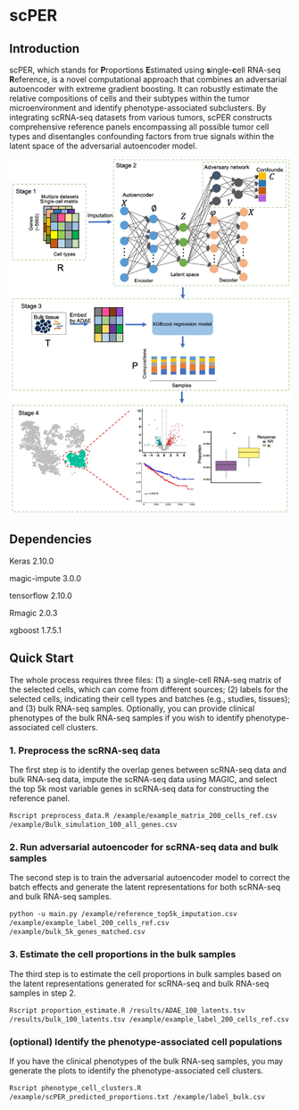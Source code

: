 # scPER
## Introduction
scPER, which stands for **P**roportions **E**stimated using **s**ingle-**c**ell RNA-seq **R**eference, is a novel computational approach that combines an adversarial autoencoder with extreme gradient boosting. It can robustly estimate the relative compositions of cells and their subtypes within the tumor microenvironment and identify phenotype-associated subclusters. By integrating scRNA-seq datasets from various tumors, scPER constructs comprehensive reference panels encompassing all possible tumor cell types and disentangles confounding factors from true signals within the latent space of the adversarial autoencoder model.

<img src="./overview.png" height=10% width="600">

## Dependencies
Keras 2.10.0

magic-impute 3.0.0

tensorflow 2.10.0

Rmagic 2.0.3

xgboost 1.7.5.1

## Quick Start
The whole process requires three files: (1) a single-cell RNA-seq matrix of the selected cells, which can come from different sources; (2) labels for the selected cells, indicating their cell types and batches (e.g., studies, tissues); and (3) bulk RNA-seq samples. Optionally, you can provide clinical phenotypes of the bulk RNA-seq samples if you wish to identify phenotype-associated cell clusters.

### 1. Preprocess the scRNA-seq data
The first step is to identify the overlap genes between scRNA-seq data and bulk RNA-seq data, impute the scRNA-seq data using MAGIC, and select the top 5k most variable genes in scRNA-seq data for constructing the reference panel. 

```
Rscript preprocess_data.R /example/example_matrix_200_cells_ref.csv /example/Bulk_simulation_100_all_genes.csv
```

### 2. Run adversarial autoencoder for scRNA-seq data and bulk samples

The second step is to train the adversarial autoencoder model to correct the batch effects and generate the latent representations for both scRNA-seq and bulk RNA-seq samples. 

```
python -u main.py /example/reference_top5k_imputation.csv  /example/example_label_200_cells_ref.csv  /example/bulk_5k_genes_matched.csv
```
### 3. Estimate the cell proportions in the bulk samples
The third step is to estimate the cell proportions in bulk samples based on the latent representations generated for scRNA-seq and bulk RNA-seq samples in step 2.

```
Rscript proportion_estimate.R /results/ADAE_100_latents.tsv /results/bulk_100_latents.tsv /example/example_label_200_cells_ref.csv
```
### (optional) Identify the phenotype-associated cell populations
If you have the clinical phenotypes of the bulk RNA-seq samples, you may generate the plots to identify the phenotype-associated cell clusters. 

```
Rscript phenotype_cell_clusters.R /example/scPER_predicted_proportions.txt /example/label_bulk.csv
```
